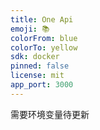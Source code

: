 ```yaml
---
title: One Api
emoji: 📚
colorFrom: blue
colorTo: yellow
sdk: docker
pinned: false
license: mit
app_port: 3000
---
```


需要环境变量待更新
